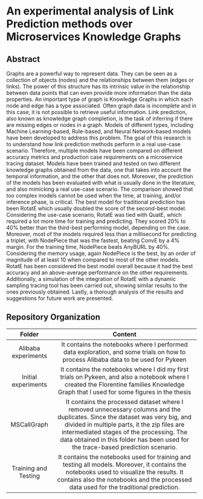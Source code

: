 # An experimental analysis of Link Prediction methods over Microservices Knowledge Graphs
## Abstract
Graphs are a powerful way to represent data. They can be seen as a collection of objects (nodes) and the relationships between them (edges or links). The power of this structure has its intrinsic value in the relationship between data points that can even provide more information than the data properties. An important type of graph is Knowledge Graphs in which each node and edge has a type associated. Often graph data is incomplete and in this case, it is not possible to retrieve useful information. Link prediction, also known as knowledge graph completion, is the task of inferring if there are missing edges or nodes in a graph. Models of different types, including Machine Learning-based, Rule-based, and Neural Network-based models have been developed to address this problem. The goal of this research is to understand how link prediction methods perform in a real use-case scenario. Therefore, multiple models have been compared on different accuracy metrics and production case requirements on a microservice tracing dataset. Models have been trained and tested on two different knowledge graphs obtained from the data, one that takes into account the temporal information, and the other that does not. Moreover, the prediction of the models has been evaluated with what is usually done in the literature, and also mimicking a real use-case scenario. The comparison showed that too complex models cannot be used when the time, at training, and/or inference phase, is critical. The best model for traditional prediction has been RotatE which usually doubled the score of the second-best model. Considering the use-case scenario, RotatE was tied with QuatE, which required a lot more time for training and predicting. They scored 20% to 40% better than the third-best performing model, depending on the case. Moreover, most of the models required less than a millisecond for predicting a triplet, with NodePiece that was the fastest, beating ConvE by a 4% margin. For the training time, NodePiece beats AnyBURL by 40%. Considering the memory usage, again NodePiece is the best, by an order of magnitude of at least 10 when compared to most of the other models. RotatE has been considered the best model overall because it had the best accuracy and an above-average performance on the other requirements. Additionally, a simulation of the integration of RotatE with a dynamic sampling tracing tool has been carried out, showing similar results to the ones previously obtained. Lastly, a thorough analysis of the results and suggestions for future work are presented.
## Repository Organization

| **Folder** |                                                                                                                                                  **Content**                                                                                                                                                  |
|:----------:|:-------------------------------------------------------------------------------------------------------------------------------------------------------------------------------------------------------------------------------------------------------------------------------------------------------------:|
|Alibaba experiments|                                                                                      It contains the notebooks where I performed data exploration, and some trials on how to process Alibaba data to be used for Pykeen                                                                                       |
| Initial experiments|                                                            It contains the notebooks where I did my first trials on Pykeen, and also a notebook where I created the Florentine families Knowledge Graph that I used for some figures in the thesis                                                            |
|MSCallGraph| It contains the processed dataset where I removed unnecessary columns and the duplicates. Since the dataset was very big, and divided in multiple parts, it the zip files are intermediated stages of the processing. The data obtained in this folder has been used for the trace-based prediction scenario. |
|Training and Testing| It contains the notebooks used for training and testing all models. Moreover, it contains the notebooks used to visualize the results. It contains also the notebooks and the processed data used for the traditional prediction. |
